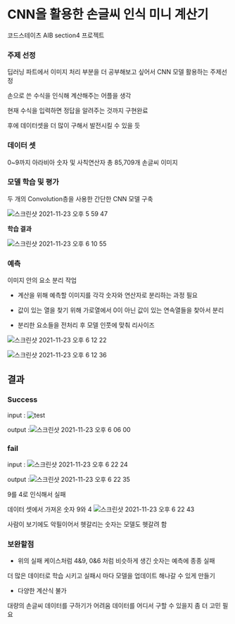 # CNN을 활용한 손글씨 인식 미니 계산기
코드스테이츠 AIB section4 프로젝트 

### 주제 선정  

딥러닝 파트에서 이미지 처리 부분을 더 공부해보고 싶어서 CNN 모델 활용하는 주제선정 

손으로 쓴 수식을 인식해 계산해주는 어플을 생각 

현재 수식을 입력하면 정답을 알려주는 것까지 구현완료 

후에 데이터셋을 더 많이 구해서 발전시킬 수 있을 듯 

### 데이터 셋

0~9까지 아라비아 숫자 및 사칙연산자 총 85,709개 손글씨 이미지

### 모델 학습 및 평가 
두 개의 Convolution층을 사용한 간단한 CNN 모델 구축 

![스크린샷 2021-11-23 오후 5 59 47](https://user-images.githubusercontent.com/83392231/142996945-dc7491d9-b850-4fa3-bf36-6406e3012019.png)

**학습 결과**

![스크린샷 2021-11-23 오후 6 10 55](https://user-images.githubusercontent.com/83392231/142997269-65b85fd9-7685-4048-a8f4-1aca11d24fdc.png)

### 예측 

이미지 안의 요소 분리 작업 

- 계산을 위해 예측할 이미지를 각각 숫자와 연산자로 분리하는 과정 필요

- 값이 있는 열을 찾기 위해 가로열에서 0이 아닌 값이 있는 연속열들을 찾아서 분리

- 분리한 요소들을 전처리 후 모델 인풋에 맞춰 리사이즈

![스크린샷 2021-11-23 오후 6 12 22](https://user-images.githubusercontent.com/83392231/142997515-82bc9120-a312-411e-bddd-86c00e4c9c36.png)

![스크린샷 2021-11-23 오후 6 12 36](https://user-images.githubusercontent.com/83392231/142997519-3c39c0c0-7fbb-42c6-85c0-fc33cea5a507.png)

## 결과 

### Success

input :  ![test](https://user-images.githubusercontent.com/83392231/143000014-284d5fce-c4fa-4849-974d-57430214df5a.jpg)

output :![스크린샷 2021-11-23 오후 6 06 00](https://user-images.githubusercontent.com/83392231/142996615-424e9f4b-d80d-4047-ae28-fdcbb219a7f5.png)

### fail 

input :  ![스크린샷 2021-11-23 오후 6 22 24](https://user-images.githubusercontent.com/83392231/142999028-d6180b9e-ccd6-46a9-b106-626c0c5ef0d5.png)

output :![스크린샷 2021-11-23 오후 6 22 35](https://user-images.githubusercontent.com/83392231/142999026-9dd14fa7-f21a-498f-9684-d9fd9aa2dfb1.png)

9를 4로 인식해서 실패

데이터 셋에서 가져온 숫자 9와 4   ![스크린샷 2021-11-23 오후 6 22 43](https://user-images.githubusercontent.com/83392231/142999022-5f87e27e-e039-4107-89c7-7c2babdd416d.png)

사람이 보기에도 악필이어서 헷갈리는 숫자는 모델도 헷갈려 함 

### 보완할점 

- 위의 실패 케이스처럼 4&9, 0&6 처럼 비슷하게 생긴 숫자는 예측에 종종 실패 

더 많은 데이터로 학습 시키고 실패시 마다 모델을 업데이트 해나갈 수 있게 만들기 

- 다양한 계산식 불가 

대량의 손글씨 데이터를 구하기가 어려움 데이터를 어디서 구할 수 있을지 좀 더 고민 필요 


